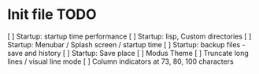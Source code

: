 # Init file TODO

[ ] Startup: startup time performance
[ ] Startup: lisp, Custom directories
[ ] Startup: Menubar / Splash screen / startup time
[ ] Startup: backup files - save and history
[ ] Startup: Save place
[ ] Modus Theme
[ ] Truncate long lines / visual line mode
[ ] Column indicators at 73, 80, 100 characters
